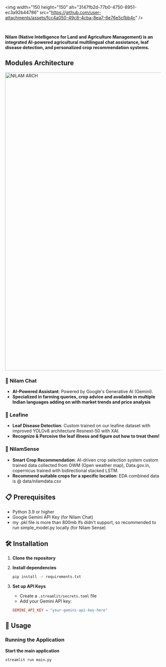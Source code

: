 <img width="150 height="150" alt="3147fb2d-77b0-4750-8951-ec3a92b44786" src="https://github.com/user-attachments/assets/fcc4a050-49c8-4cba-8ea7-6e76e5cfbb4c" />

<br>

**Nilam (Native Intelligence for Land and Agriculture Management) is an integrated AI-powered agricultural  multilingual chat assistance, leaf disease detection, and personalized crop recommendation systems.**

## Modules Architecture

<img width="1242" height="961" alt="NILAM ARCH" src="https://github.com/user-attachments/assets/52861f5c-95d3-41ff-b3b1-8e8b7279fbe4" />


### 🌱 **Nilam Chat**
- **AI-Powered Assistant**: Powered by Google's Generative AI (Gemini).
- **Specialized in farming queries, crop advice and available in multiple Indian languages adding on with market trends and price analysis**

### 🍃 **Leafine**
- **Leaf Disease Detection**: Custom trained on our leafine dataset with improved YOLOv8 architecture Resnext-50 with XAI.
- **Recognize & Perceive the leaf illness and figure out how to treat them!**

### 🧠 **NilamSense**
- **Smart Crop Recommendation**: AI-driven crop selection system custom trained data collected from OWM (Open weather map), Data.gov.in, copernicus trained with bidirectional stacked LSTM.
- **Recommend suitable crops for a specific location**: EDA combined data is @ data/nilamdata.csv

## 📋 Prerequisites

- Python 3.9 or higher
- Google Gemini API Key (for Nilam Chat)
- my .pkl file is more than 800mb lfs didn't support, so recommended to run simple_model.py locally (for Nilam Sense)

## 🛠️ Installation

1. **Clone the repository**
   
2. **Install dependencies**
   ```bash
   pip install -r requirements.txt
   ```

3. **Set up API Keys**
   - Create a `.streamlit/secrets.toml` file
   - Add your Gemini API key:
   ```toml
   GEMINI_API_KEY = "your-gemini-api-key-here"
   ```

## 🚀 Usage

### Running the Application

**Start the main application**
   ```bash
   streamlit run main.py
   ```
